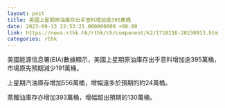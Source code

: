 ```yaml
---
layout: post
title: 美國上星期原油庫存出乎意料增加逾395萬桶
date: 2023-09-13 22:53:21.000000000 +08:00
link: https://news.rthk.hk/rthk/ch/component/k2/1718216-20230913.htm
categories: rthk
---
```


美國能源信息署(EIA)數據顯示，美國上星期原油庫存出乎意料增加逾395萬桶，市場原先預期減少191萬桶。

上星期汽油庫存增加556萬桶，增幅遠多於預期的約24萬桶。

蒸餾油庫存亦增加393萬桶，增幅超出預期的130萬桶。
